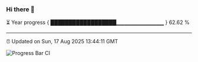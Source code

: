 ### Hi there 👋

⏳ Year progress { ██████████████████▁▁▁▁▁▁▁▁▁▁▁▁ } 62.62 %

---

⏰ Updated on Sun, 17 Aug 2025 13:44:11 GMT

![Progress Bar CI](https://github.com/IshwaranRudhara/GIT-ACTION/workflows/Progress%20Bar%20CI/badge.svg)

